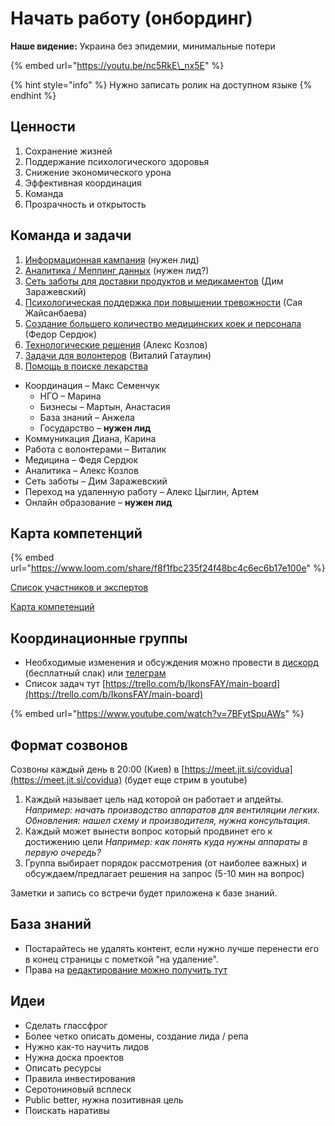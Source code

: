 # Начать работу \(онбординг\)

**Наше видение:** Украина без эпидемии, минимальные потери

{% embed url="https://youtu.be/nc5RkE\_nx5E" %}

{% hint style="info" %}
Нужно записать ролик на доступном языке
{% endhint %}

## Ценности

1. Сохранение жизней
2. Поддержание психологического здоровья
3. Снижение экономического урона
4. Эффективная координация
5. Команда
6. Прозрачность и открытость

## Команда и задачи

1. [Информационная кампания](../upravlenie-pandemiei/informacionnaya-kampaniya.md) \(нужен лид\)
2. [Аналитика / Меппинг данных](../upravlenie-pandemiei/analitika-mepping-dannykh.md) \(нужен лид?\)
3. [Сеть заботы для доставки продуктов и медикаментов](../upravlenie-pandemiei/dostavka-produktov-i-medikamentov.md) \(Дим Заражевский\)
4. [Психологическая поддержка при повышении тревожности](../upravlenie-pandemiei/psychological-support.md) \(Сая Жайсанбаева\)
5. [Создание большего количество медицинских коек и персонала](../upravlenie-pandemiei/sozdanie-bolshego-kolichestvo-medicinskikh-koek-i-personala.md) \(Федор Сердюк\)
6. [Технологические решения](../upravlenie-pandemiei/tekhnologicheskie-resheniya.md) \(Алекс Козлов\)
7. [Задачи для волонтеров](../upravlenie-pandemiei/zadachi-dlya-volonterov.md) \(Виталий Гатаулин\)
8. [Помощь в поиске лекарства](../upravlenie-pandemiei/pomosh-v-poiske-lekarstva.md) 

* Координация – Макс Семенчук
  * НГО – Марина
  * Бизнесы – Мартын, Анастасия
  * База знаний – Анжела
  * Государство – **нужен лид**
* Коммуникация Диана, Карина
* Работа с волонтерами – Виталик
* Медицина – Федя Сердюк
* Аналитика – Алекс Козлов
* Сеть заботы – Дим Заражевский
* Переход на удаленную работу – Алекс Цыглин, Артем
* Онлайн образование – **нужен лид**

## Карта компетенций

{% embed url="https://www.loom.com/share/f8f1fbc235f24f48bc4c6ec6b17e100e" %}

[Список участников и экспертов](https://docs.google.com/spreadsheets/d/1aFogfzJFu_4oDbCVGvR0dE2BfQc6m9A1L3_KHz9t8SY/edit#gid=0)

[Карта компетенций ](https://graphcommons.com/graphs/f73f4bd3-041d-42cb-a42b-ec72651d2989?auto=true&layout=fa2)

## Координационные группы

* Необходимые изменения и обсуждения можно провести в [дискорд](https://discord.gg/jrcwfH) \(бесплатный слак\) или [телеграм](https://t.me/stopcovidua)
* Список задач тут [https://trello.com/b/IkonsFAY/main-board](https://trello.com/b/IkonsFAY/main-board)

{% embed url="https://www.youtube.com/watch?v=7BFytSpuAWs" %}

## Формат созвонов

Созвоны каждый день в 20:00 \(Киев\) в [https://meet.jit.si/covidua](https://meet.jit.si/covidua) \(будет еще стрим в youtube\)

1. Каждый называет цель над которой он работает и апдейты. _Например: начать производство аппаратов для вентиляции легких. Обновления: нашел схему и производителя, нужна консультация._ 
2. Каждый может вынести вопрос который продвинет его к достижению цели _Например: как понять куда нужны аппараты в первую очередь?_ 
3. Группа выбирает порядок рассмотрения \(от наиболее важных\) и обсуждаем/предлагает решения на запрос \(5-10 мин на вопрос\)

Заметки и запись со встречи будет приложена к базе знаний.

## База знаний

* Постарайтесь не удалять контент, если нужно лучше перенести его в конец страницы с пометкой "на удаление".
* Права на [редактирование можно получить тут](https://app.gitbook.com/invite/dgov?invite=-M2JRBARwkcPd9AED8KT)

## Идеи

* Сделать глассфрог
* Более четко описать домены, создание лида / репа
* Нужно как-то научить лидов
* Нужна доска проектов
* Описать ресурсы
* Правила инвестирования
* Серотониновый всплеск
* Public better, нужна позитивная цель
* Поискать наративы

